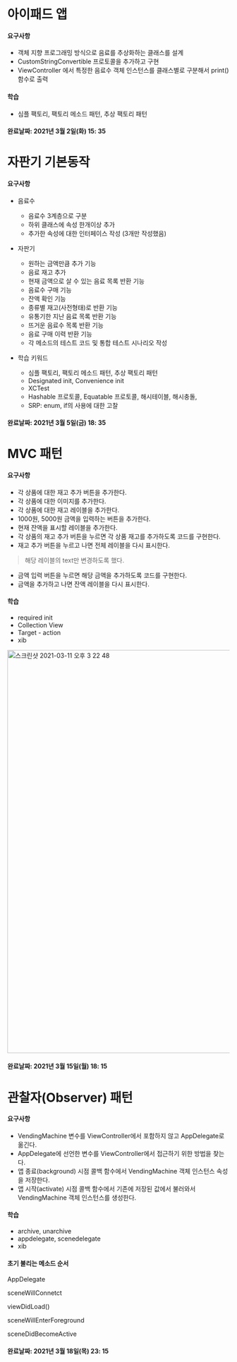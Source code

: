 # 아이패드 앱


#### 요구사항

- 객체 지향 프로그래밍 방식으로 음료를 추상화하는 클래스를 설계
- CustomStringConvertible 프로토콜을 추가하고 구현 
- ViewController 에서 특정한 음료수 객체 인스턴스를 클래스별로 구분해서 print() 함수로 출력

#### 학습

- 심플 팩토리, 팩토리 메소드 패턴, 추상 팩토리 패턴



#### 완료날짜: 2021년 3월 2일(화) 15: 35


# 자판기 기본동작


#### 요구사항

- 음료수
  -  음료수 3계층으로 구분
  -  하위 클래스에 속성 한개이상 추가
  -  추가한 속성에 대한 인터페이스 작성 (3개만 작성했음)
- 자판기
  -  원하는 금액만큼 추가 기능
  -  음료 재고 추가
  -  현재 금액으로 살 수 있는 음료 목록 반환 기능
  -  음료수 구매 기능
  -  잔액 확인 기능
  -  종류별 재고(사전형태)로 반환 기능
  -  유통기한 지난 음료 목록 반환 기능
  -  뜨거운 음료수 목록 반환 기능
  -  음료 구매 이력 반환 기능
  -  각 메소드의 테스트 코드 및 통합 테스트 시나리오 작성

- 학습 키워드
  - 심플 팩토리, 팩토리 메소드 패턴, 추상 팩토리 패턴
  - Designated init, Convenience init
  - XCTest
  - Hashable 프로토콜, Equatable 프로토콜, 해시테이블, 해시충돌,
  - SRP: enum, if의 사용에 대한 고찰



#### 완료날짜: 2021년 3월 5일(금) 18: 35

# MVC 패턴

#### 요구사항

-  각 상품에 대한 재고 추가 버튼을 추가한다.
-  각 상품에 대한 이미지를 추가한다.
-  각 상품에 대한 재고 레이블을 추가한다.
-  1000원, 5000원 금액을 입력하는 버튼을 추가한다.
-  현재 잔액을 표시할 레이블을 추가한다.
-  각 상품의 재고 추가 버튼을 누르면 각 상품 재고를 추가하도록 코드를 구현한다.
-  재고 추가 버튼을 누르고 나면 전체 레이블을 다시 표시한다.
  > 해당 레이블의 text만 변경하도록 했다.
-  금액 입력 버튼을 누르면 해당 금액을 추가하도록 코드를 구현한다.
-  금액을 추가하고 나면 잔액 레이블을 다시 표시한다.

#### 학습

- required init
- Collection View
- Target - action
- xib

<img width="914" alt="스크린샷 2021-03-11 오후 3 22 48" src="https://user-images.githubusercontent.com/73683735/111288059-2e465400-8687-11eb-85a2-026bd0cfb406.png">



#### 완료날짜: 2021년 3월 15일(월) 18: 15


# 관찰자(Observer) 패턴

#### 요구사항

-  VendingMachine 변수를 ViewController에서 포함하지 않고 AppDelegate로 옮긴다.
-  AppDelegate에 선언한 변수를 ViewController에서 접근하기 위한 방법을 찾는다.
-  앱 종료(background) 시점 콜백 함수에서 VendingMachine 객체 인스턴스 속성을 저장한다.
-  앱 시작(activate) 시점 콜백 함수에서 기존에 저장된 값에서 불러와서 VendingMachine 객체 인스턴스를 생성한다.

#### 학습

- archive, unarchive
- appdelegate, scenedelegate
- xib

#### 초기 불리는 메소드 순서 

AppDelegate

sceneWillConnetct

viewDidLoad()

sceneWillEnterForeground

sceneDidBecomeActive



#### 완료날짜: 2021년 3월 18일(목) 23: 15

